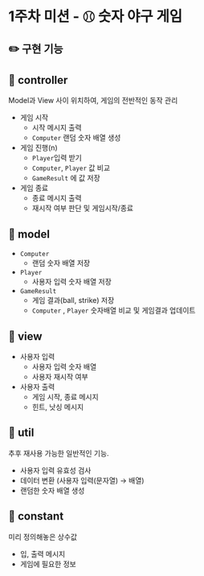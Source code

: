 # 1주차 미션 - ⚾︎ 숫자 야구 게임

## ✏️ 구현 기능

## 📌 controller

Model과 View 사이 위치하여, 게임의 전반적인 동작 관리

- 게임 시작
  - 시작 메시지 출력
  - `Computer` 랜덤 숫자 배열 생성
- 게임 진행(n)
  - `Player`입력 받기
  - `Computer`, `Player` 값 비교
  - `GameResult` 에 값 저장
- 게임 종료
  - 종료 메시지 출력
  - 재시작 여부 판단 및 게임시작/종료

## 📌 model

- `Computer`
  - 랜덤 숫자 배열 저장
- `Player`
  - 사용자 입력 숫자 배열 저장
- `GameResult`
  - 게임 결과(ball, strike) 저장
  - `Computer` , `Player` 숫자배열 비교 및 게임결과 업데이트

## 📌 view

- 사용자 입력
  - 사용자 입력 숫자 배열
  - 사용자 재시작 여부
- 사용자 출력
  - 게임 시작, 종료 메시지
  - 힌트, 낫싱 메시지

## 📌 util

추후 재사용 가능한 일반적인 기능.

- 사용자 입력 유효성 검사
- 데이터 변환 (사용자 입력(문자열) → 배열)
- 랜덤한 숫자 배열 생성

## 📌 constant

미리 정의해놓은 상수값

- 입, 출력 메시지
- 게임에 필요한 정보
